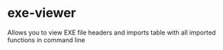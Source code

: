 # exe-viewer
Allows you to view EXE file headers and imports table with all imported functions in command line
